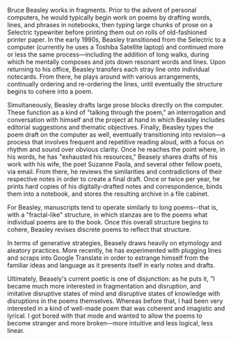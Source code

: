 Bruce Beasley works in fragments. Prior to the advent of personal computers, he would typically begin work on poems by drafting words, lines, and phrases in notebooks, then typing large chunks of prose on a Selectric typewriter before printing them out on rolls of old-fashioned printer paper. In the early 1990s, Beasley transitioned from the Selectric to a computer (currently he uses a Toshiba Satellite laptop) and continued more or less the same process&#8212;including the addition of long walks, during which he mentally composes and jots down resonant words and lines. Upon returning to his office, Beasley transfers each stray line onto individual notecards. From there, he plays around with various arrangements, continually ordering and re-ordering the lines, until eventually the structure begins to cohere into a poem. 

Simultaneously, Beasley drafts large prose blocks directly on the computer. These function as a kind of "talking through the poem," an interrogation and conversation with himself and the project at hand in which Beasley includes editorial suggestions and thematic objectives. Finally, Beasley types the poem draft on the computer as well, eventually transitioning into revision&#8212;a process that involves frequent and repetitive reading aloud, with a focus on rhythm and sound over obvious clarity. Once he reaches the point where, in his words, he has "exhausted his resources," Beasely shares drafts of his work with his wife, the poet Suzanne Paola, and several other fellow poets, via email. From there, he reviews the similarities and contradictions of their respective notes in order to create a final draft. Once or twice per year, he prints hard copies of his digitally-drafted notes and correspondence, binds them into a notebook, and stores the resulting archive in a file cabinet. 

For Beasley, manuscripts tend to operate similarly to long poems--that is, with a "fractal-like" structure, in which stanzas are to the poems what individual poems are to the book. Once this overall structure begins to cohere, Beasley revises discrete poems to reflect that structure.

In terms of generative strategies, Beasely draws heavily on etymology and aleatory practices. More recently, he has experimented with plugging lines and scraps into Google Translate in order to estrange himself from the familiar ideas and language as it presents itself in early notes and drafts. 

Ultimately, Beasely's current poetic is one of disjunction: as he puts it, "I became much more interested in fragmentation and disruption, and imitative disruptive states of mind and disruptive states of knowledge with disruptions in the poems themselves. Whereas before that, I had been very interested in a kind of well-made poem that was coherent and imagistic and lyrical. I got bored with that mode and wanted to allow the poems to become stranger and more broken&#8212;more intuitive and less logical, less linear. 



